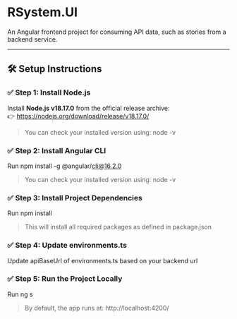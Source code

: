 # RSystem.UI

An Angular frontend project for consuming API data, such as stories from a backend service.

---

## 🛠 Setup Instructions

### ✅ Step 1: Install Node.js

Install **Node.js v18.17.0** from the official release archive:  
👉 https://nodejs.org/download/release/v18.17.0/

> You can check your installed version using:
node -v


### ✅ Step 2: Install Angular CLI

Run npm install -g @angular/cli@16.2.0

> You can check your installed version using:
node -v

### ✅ Step 3: Install Project Dependencies

Run npm install

> This will install all required packages as defined in package.json

### ✅ Step 4: Update environments.ts
Update apiBaseUrl of environments.ts based on your backend url

### ✅ Step 5: Run the Project Locally

Run ng s

> By default, the app runs at: http://localhost:4200/
